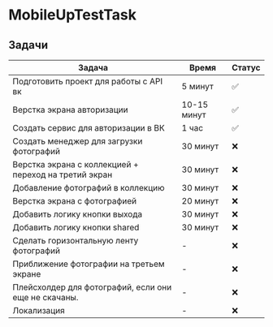 # MobileUpTestTask

## Задачи

| Задача | Время | Статус |
|---|---|--|
| Подготовить проект для работы с API вк| 5 минут | ✅ |
| Верстка экрана авторизации | 10-15 минут | ✅ |
| Создать сервис для авторизации в ВК | 1 час | ✅ |
| Создать менеджер для загрузки фотографий | 30 минут | ❌ |
| Верстка экрана с коллекцией + переход на третий экран | 30 минут | ❌ |
| Добавление фотографий в коллекцию | 30 минут | ❌ |
| Верстка экрана с фотографией | 20 минут | ❌ |
| Добавить логику кнопки выхода | 30 минут | ❌ |
| Добавить логику кнопки shared | 30 минут | ❌ |
| Сделать горизонтальную ленту фотографий | - | ❌ |
| Приближение фотографии на третьем экране | - | ❌ |
| Плейсхолдер для фотографий, если они еще не скачаны. | - | ❌ |
| Локализация | - | ❌ |



